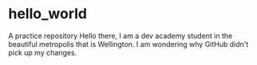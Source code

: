# hello_world
A practice repository
Hello there, I am a dev academy student in the beautiful metropolis that is Wellington.
I am wondering why GitHub didn't pick up my changes.
